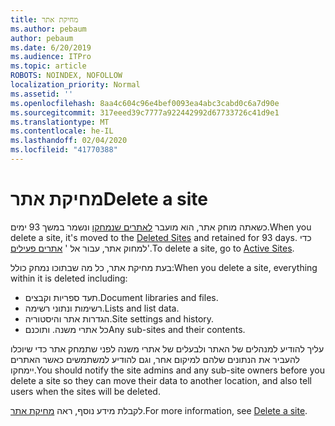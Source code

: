 ```yaml
---
title: מחיקת אתר
ms.author: pebaum
author: pebaum
ms.date: 6/20/2019
ms.audience: ITPro
ms.topic: article
ROBOTS: NOINDEX, NOFOLLOW
localization_priority: Normal
ms.assetid: ''
ms.openlocfilehash: 8aa4c604c96e4bef0093ea4abc3cabd0c6a7d90e
ms.sourcegitcommit: 317eeed39c7777a922442992d67733726c41d9e1
ms.translationtype: MT
ms.contentlocale: he-IL
ms.lasthandoff: 02/04/2020
ms.locfileid: "41770388"
---
```

# <a name="delete-a-site"></a><span data-ttu-id="95a9d-102">מחיקת אתר</span><span class="sxs-lookup"><span data-stu-id="95a9d-102">Delete a site</span></span>

<span data-ttu-id="95a9d-103">כשאתה מוחק אתר, הוא מועבר [לאתרים שנמחקו](https://admin.microsoft.com/sharepoint) ונשמר במשך 93 ימים.</span><span class="sxs-lookup"><span data-stu-id="95a9d-103">When you delete a site, it's moved to the [Deleted Sites](https://admin.microsoft.com/sharepoint) and retained for 93 days.</span></span> <span data-ttu-id="95a9d-104">כדי למחוק אתר, עבור אל ' [אתרים פעילים](https://admin.microsoft.com/sharepoint?page=sitemanagement&modern=true)'.</span><span class="sxs-lookup"><span data-stu-id="95a9d-104">To delete a site, go to [Active Sites](https://admin.microsoft.com/sharepoint?page=sitemanagement&modern=true).</span></span> 

<span data-ttu-id="95a9d-105">בעת מחיקת אתר, כל מה שבתוכו נמחק כולל:</span><span class="sxs-lookup"><span data-stu-id="95a9d-105">When you delete a site, everything within it is deleted including:</span></span>

- <span data-ttu-id="95a9d-106">תעד ספריות וקבצים.</span><span class="sxs-lookup"><span data-stu-id="95a9d-106">Document libraries and files.</span></span>
- <span data-ttu-id="95a9d-107">רשימות ונתוני רשימה.</span><span class="sxs-lookup"><span data-stu-id="95a9d-107">Lists and list data.</span></span>
- <span data-ttu-id="95a9d-108">הגדרות אתר והיסטוריה.</span><span class="sxs-lookup"><span data-stu-id="95a9d-108">Site settings and history.</span></span>
- <span data-ttu-id="95a9d-109">כל אתרי משנה. ותוכנם</span><span class="sxs-lookup"><span data-stu-id="95a9d-109">Any sub-sites and their contents.</span></span>

<span data-ttu-id="95a9d-110">עליך להודיע למנהלים של האתר ולבעלים של אתרי משנה לפני שתמחק אתר כדי שיוכלו להעביר את הנתונים שלהם למיקום אחר, וגם להודיע למשתמשים כאשר האתרים יימחקו.</span><span class="sxs-lookup"><span data-stu-id="95a9d-110">You should notify the site admins and any sub-site owners before you delete a site so they can move their data to another location, and also tell users when the sites will be deleted.</span></span>

<span data-ttu-id="95a9d-111">לקבלת מידע נוסף, ראה [מחיקת אתר](https://docs.microsoft.com/sharepoint/delete-site-collection).</span><span class="sxs-lookup"><span data-stu-id="95a9d-111">For more information, see [Delete a site](https://docs.microsoft.com/sharepoint/delete-site-collection).</span></span>
